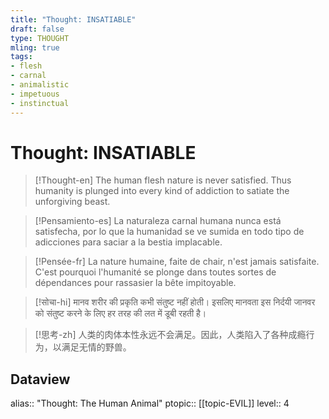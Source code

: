 ```yaml
---
title: "Thought: INSATIABLE"
draft: false
type: THOUGHT
mling: true
tags: 
- flesh
- carnal
- animalistic
- impetuous
- instinctual
---
```


# Thought: INSATIABLE
>[!Thought-en]
>The human flesh nature is never satisfied. Thus humanity is plunged into every kind of addiction to satiate the unforgiving beast.

>[!Pensamiento-es]
>La naturaleza carnal humana nunca está satisfecha, por lo que la humanidad se ve sumida en todo tipo de adicciones para saciar a la bestia implacable.

>[!Pensée-fr]
>La nature humaine, faite de chair, n'est jamais satisfaite. C'est pourquoi l'humanité se plonge dans toutes sortes de dépendances pour rassasier la bête impitoyable.

>[!सोचा-hi]
>मानव शरीर की प्रकृति कभी संतुष्ट नहीं होती। इसलिए मानवता इस निर्दयी जानवर को संतुष्ट करने के लिए हर तरह की लत में डूबी रहती है।

>[!思考-zh]
>人类的肉体本性永远不会满足。因此，人类陷入了各种成瘾行为，以满足无情的野兽。

## Dataview
alias:: "Thought: The Human Animal"
ptopic:: [[topic-EVIL]]
level:: 4